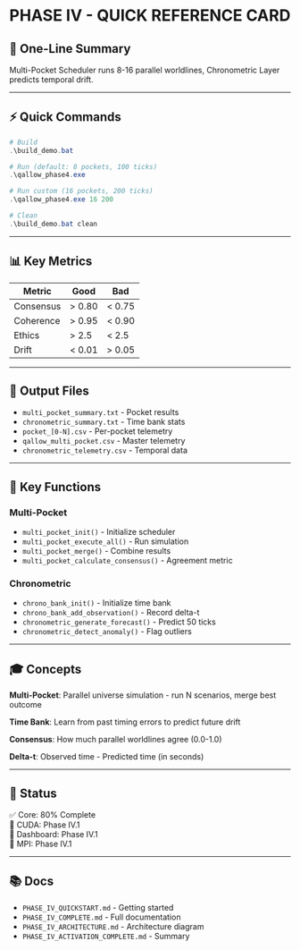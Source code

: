 # PHASE IV - QUICK REFERENCE CARD

## 🎯 One-Line Summary

Multi-Pocket Scheduler runs 8-16 parallel worldlines, Chronometric Layer predicts temporal drift.

---

## ⚡ Quick Commands

```powershell
# Build
.\build_demo.bat

# Run (default: 8 pockets, 100 ticks)
.\qallow_phase4.exe

# Run custom (16 pockets, 200 ticks)
.\qallow_phase4.exe 16 200

# Clean
.\build_demo.bat clean
```

---

## 📊 Key Metrics

| Metric | Good | Bad |
|--------|------|-----|
| Consensus | > 0.80 | < 0.75 |
| Coherence | > 0.95 | < 0.90 |
| Ethics | > 2.5 | < 2.5 |
| Drift | < 0.01 | > 0.05 |

---

## 📁 Output Files

- `multi_pocket_summary.txt` - Pocket results
- `chronometric_summary.txt` - Time bank stats
- `pocket_[0-N].csv` - Per-pocket telemetry
- `qallow_multi_pocket.csv` - Master telemetry
- `chronometric_telemetry.csv` - Temporal data

---

## 🔧 Key Functions

### Multi-Pocket
- `multi_pocket_init()` - Initialize scheduler
- `multi_pocket_execute_all()` - Run simulation
- `multi_pocket_merge()` - Combine results
- `multi_pocket_calculate_consensus()` - Agreement metric

### Chronometric
- `chrono_bank_init()` - Initialize time bank
- `chrono_bank_add_observation()` - Record delta-t
- `chronometric_generate_forecast()` - Predict 50 ticks
- `chronometric_detect_anomaly()` - Flag outliers

---

## 🎓 Concepts

**Multi-Pocket**: Parallel universe simulation - run N scenarios, merge best outcome

**Time Bank**: Learn from past timing errors to predict future drift

**Consensus**: How much parallel worldlines agree (0.0-1.0)

**Delta-t**: Observed time - Predicted time (in seconds)

---

## 🚀 Status

✅ Core: 80% Complete  
🔵 CUDA: Phase IV.1  
🔵 Dashboard: Phase IV.1  
🔵 MPI: Phase IV.1

---

## 📚 Docs

- `PHASE_IV_QUICKSTART.md` - Getting started
- `PHASE_IV_COMPLETE.md` - Full documentation
- `PHASE_IV_ARCHITECTURE.md` - Architecture diagram
- `PHASE_IV_ACTIVATION_COMPLETE.md` - Summary
